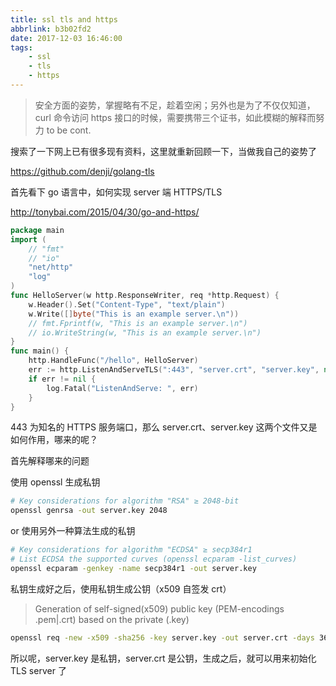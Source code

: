 ```yaml
---
title: ssl tls and https
abbrlink: b3b02fd2
date: 2017-12-03 16:46:00
tags:
    - ssl
    - tls
    - https
---
```


> 安全方面的姿势，掌握略有不足，趁着空闲；另外也是为了不仅仅知道，curl 命令访问 https 接口的时候，需要携带三个证书，如此模糊的解释而努力
to be cont.

搜索了一下网上已有很多现有资料，这里就重新回顾一下，当做我自己的姿势了

https://github.com/denji/golang-tls

首先看下 go 语言中，如何实现 server 端 HTTPS/TLS

http://tonybai.com/2015/04/30/go-and-https/

```go
package main
import (
    // "fmt"
    // "io"
    "net/http"
    "log"
)
func HelloServer(w http.ResponseWriter, req *http.Request) {
    w.Header().Set("Content-Type", "text/plain")
    w.Write([]byte("This is an example server.\n"))
    // fmt.Fprintf(w, "This is an example server.\n")
    // io.WriteString(w, "This is an example server.\n")
}
func main() {
    http.HandleFunc("/hello", HelloServer)
    err := http.ListenAndServeTLS(":443", "server.crt", "server.key", nil)
    if err != nil {
        log.Fatal("ListenAndServe: ", err)
    }
}
```

443 为知名的 HTTPS 服务端口，那么 server.crt、server.key 这两个文件又是如何作用，哪来的呢？

首先解释哪来的问题

使用 openssl 生成私钥

```bash
# Key considerations for algorithm "RSA" ≥ 2048-bit
openssl genrsa -out server.key 2048
```

or 使用另外一种算法生成的私钥

```bash
# Key considerations for algorithm "ECDSA" ≥ secp384r1
# List ECDSA the supported curves (openssl ecparam -list_curves)
openssl ecparam -genkey -name secp384r1 -out server.key
```

私钥生成好之后，使用私钥生成公钥（x509 自签发 crt）

> Generation of self-signed(x509) public key (PEM-encodings .pem|.crt) based on the private (.key)

```bash
openssl req -new -x509 -sha256 -key server.key -out server.crt -days 3650
```

所以呢，server.key 是私钥，server.crt 是公钥，生成之后，就可以用来初始化 TLS server 了
